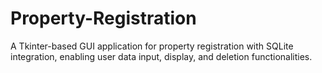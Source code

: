 # Property-Registration
A Tkinter-based GUI application for property registration with SQLite integration, enabling user data input, display, and deletion functionalities.
